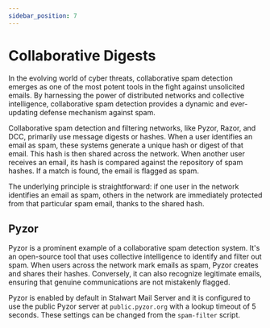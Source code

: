 ```yaml
---
sidebar_position: 7
---
```


# Collaborative Digests

In the evolving world of cyber threats, collaborative spam detection emerges as one of the most potent tools in the fight against unsolicited emails. By harnessing the power of distributed networks and collective intelligence, collaborative spam detection provides a dynamic and ever-updating defense mechanism against spam.

Collaborative spam detection and filtering networks, like Pyzor, Razor, and DCC, primarily use message digests or hashes. When a user identifies an email as spam, these systems generate a unique hash or digest of that email. This hash is then shared across the network. When another user receives an email, its hash is compared against the repository of spam hashes. If a match is found, the email is flagged as spam.

The underlying principle is straightforward: if one user in the network identifies an email as spam, others in the network are immediately protected from that particular spam email, thanks to the shared hash.

## Pyzor

Pyzor is a prominent example of a collaborative spam detection system. It's an open-source tool that uses collective intelligence to identify and filter out spam. When users across the network mark emails as spam, Pyzor creates and shares their hashes. Conversely, it can also recognize legitimate emails, ensuring that genuine communications are not mistakenly flagged.

Pyzor is enabled by default in Stalwart Mail Server and it is configured to use the public Pyzor server at `public.pyzor.org` with a lookup timeout of 5 seconds. These settings can be changed from the `spam-filter` script.

